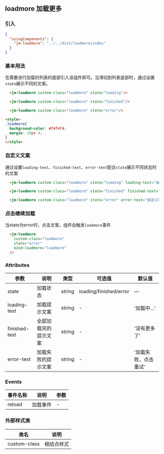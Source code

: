 ## loadmore 加载更多

### 引入

```json
{
  "usingComponents": {
    "jm-loadmore": "../../dist/loadmore/index"
  }
}
```

### 基本用法

在需要进行加载的列表的底部引入该组件即可。当滑动到列表底部时，通过设置`state`展示不同的文案。


```html
  <jm-loadmore custom-class="loadmore" state="loading"/>

  <jm-loadmore custom-class="loadmore" state="finished"/>

  <jm-loadmore custom-class="loadmore" state="error"/>

<style>
.loadmore{
  background-color: #f4f4f4;
  margin: 20px 0;
}
</style>
```

### 自定义文案

通过设置`loading-text`、`finished-text`、`error-text`配合`state`展示不同状态时的文案


```html
  <jm-loadmore custom-class="loadmore" state="loading" loading-text="自定义加载文案" />

  <jm-loadmore custom-class="loadmore" state="finished" finished-text="自定义完成文案"/>

  <jm-loadmore custom-class="loadmore" state="error" error-text="自定义错误文案"/>
```

### 点击继续加载

当state为error时，点击文案，组件会触发`loadmore`事件


```html
  <jm-loadmore
    custom-class="loadmore"
    state="error"
    bind:loadmore="loadmore"
  />
```

### Attributes
| 参数      | 说明                                 | 类型      | 可选值       | 默认值   |
|---------- |------------------------------------ |---------- |------------- |-------- |
| state      |	加载状态                |	string    |	loading/finished/error |	—     |
| loading-text    | 加载提示文案                      |	string    |	-         |	'加载中...' |
| finished-text      | 全部加载完的提示文案                  | string | - | '没有更多了' |
| error-text  | 加载失败的提示文案                  | string | - | '加载失败，点击重试' |

### Events

| 事件名称      | 说明                                 | 参数     |
|------------- |------------------------------------ |--------- |
| reload        | 加载事件                    | -       |

### 外部样式类

| 类名     | 说明                |
|---------|---------------------|
| custom-class | 根结点样式 |
